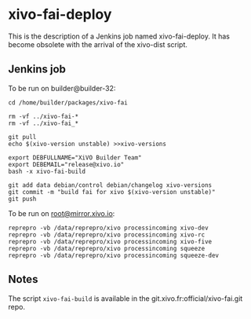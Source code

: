 xivo-fai-deploy
===============

This is the description of a Jenkins job named xivo-fai-deploy. It has become
obsolete with the arrival of the xivo-dist script.

Jenkins job
-----------

To be run on builder@builder-32:

```
cd /home/builder/packages/xivo-fai

rm -vf ../xivo-fai-*
rm -vf ../xivo-fai_*

git pull
echo $(xivo-version unstable) >>xivo-versions

export DEBFULLNAME="XiVO Builder Team"
export DEBEMAIL="release@xivo.io"
bash -x xivo-fai-build

git add data debian/control debian/changelog xivo-versions
git commit -m "build fai for xivo $(xivo-version unstable)"
git push
```

To be run on root@mirror.xivo.io:

```
reprepro -vb /data/reprepro/xivo processincoming xivo-dev
reprepro -vb /data/reprepro/xivo processincoming xivo-rc
reprepro -vb /data/reprepro/xivo processincoming xivo-five
reprepro -vb /data/reprepro/xivo processincoming squeeze
reprepro -vb /data/reprepro/xivo processincoming squeeze-dev
```

Notes
-----

The script ``xivo-fai-build`` is available in the
git.xivo.fr:official/xivo-fai.git repo.
